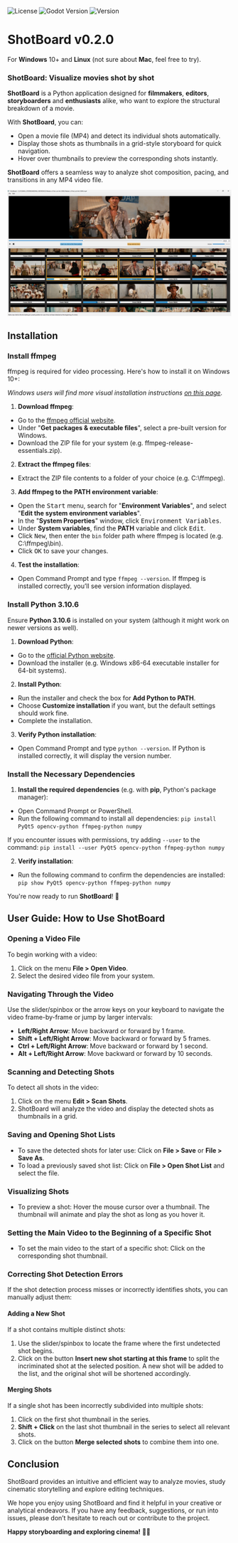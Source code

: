 ![License](https://img.shields.io/badge/license-MIT-green.svg)
![Godot Version](https://img.shields.io/badge/Python-3.10.6-orange.svg)
![Version](https://img.shields.io/badge/version-v0.2.0-blue.svg)

# ShotBoard v0.2.0
For **Windows** 10+ and **Linux** (not sure about **Mac**, feel free to try).

### ShotBoard: Visualize movies shot by shot

**ShotBoard** is a Python application designed for **filmmakers**, **editors**, **storyboarders** and **enthusiasts** alike, who want to explore the structural breakdown of a movie.

With **ShotBoard**, you can:
- Open a movie file (MP4) and detect its individual shots automatically.
- Display those shots as thumbnails in a grid-style storyboard for quick navigation.
- Hover over thumbnails to preview the corresponding shots instantly.

**ShotBoard** offers a seamless way to analyze shot composition, pacing, and transitions in any MP4 video file.

![screenshot](./Example/Screencopy.png)

## Installation

### Install ffmpeg
ffmpeg is required for video processing. Here's how to install it on Windows 10+:

*Windows users will find more visual installation instructions [on this page](https://phoenixnap.com/kb/ffmpeg-windows).*

1. **Download ffmpeg**:
- Go to the [ffmpeg official website](https://ffmpeg.org/download.html).
- Under "**Get packages & executable files**", select a pre-built version for Windows.
- Download the ZIP file for your system (e.g. ffmpeg-release-essentials.zip).

2. **Extract the ffmpeg files**:

- Extract the ZIP file contents to a folder of your choice (e.g. C:\ffmpeg).

3. **Add ffmpeg to the PATH environment variable**:

- Open the <kbd>Start</kbd> menu, search for "**Environment Variables**", and select "**Edit the system environment variables**".
- In the "**System Properties**" window, click <kbd>Environment Variables</kbd>.
- Under **System variables**, find the **PATH** variable and click <kbd>Edit</kbd>.
- Click <kbd>New</kbd>, then enter the `bin` folder path where ffmpeg is located (e.g. C:\ffmpeg\bin).
- Click <kbd>OK</kbd> to save your changes.

4. **Test the installation**:

- Open Command Prompt and type `ffmpeg --version`. If ffmpeg is installed correctly, you’ll see version information displayed.

### Install Python 3.10.6
Ensure **Python 3.10.6** is installed on your system (although it might work on newer versions as well).

1. **Download Python**:

- Go to the [official Python website](https://www.python.org/downloads/).
- Download the installer (e.g. Windows x86-64 executable installer for 64-bit systems).

2. **Install Python**:

- Run the installer and check the box for **Add Python to PATH**.
- Choose **Customize installation** if you want, but the default settings should work fine.
- Complete the installation.

3. **Verify Python installation**:

- Open Command Prompt and type `python --version`. If Python is installed correctly, it will display the version number.

### Install the Necessary Dependencies
1. **Install the required dependencies** (e.g. with **pip**, Python's package manager):

- Open Command Prompt or PowerShell.
- Run the following command to install all dependencies: `pip install PyQt5 opencv-python ffmpeg-python numpy`

If you encounter issues with permissions, try adding `--user` to the command: `pip install --user PyQt5 opencv-python ffmpeg-python numpy`

2. **Verify installation**:

- Run the following command to confirm the dependencies are installed:
`pip show PyQt5 opencv-python ffmpeg-python numpy`

You're now ready to run **ShotBoard**! 🎉

## User Guide: How to Use ShotBoard

### Opening a Video File
To begin working with a video:
1. Click on the menu **File > Open Video**.
2. Select the desired video file from your system.

### Navigating Through the Video
Use the slider/spinbox or the arrow keys on your keyboard to navigate the video frame-by-frame or jump by larger intervals:
- **Left/Right Arrow**: Move backward or forward by 1 frame.
- **Shift + Left/Right Arrow**: Move backward or forward by 5 frames.
- **Ctrl + Left/Right Arrow**: Move backward or forward by 1 second.
- **Alt + Left/Right Arrow**: Move backward or forward by 10 seconds.

### Scanning and Detecting Shots
To detect all shots in the video:
1. Click on the menu **Edit > Scan Shots**.
2. ShotBoard will analyze the video and display the detected shots as thumbnails in a grid.

### Saving and Opening Shot Lists
- To save the detected shots for later use: Click on **File > Save** or **File > Save As**.
- To load a previously saved shot list: Click on **File > Open Shot List** and select the file.

### Visualizing Shots
- To preview a shot: Hover the mouse cursor over a thumbnail. The thumbnail will animate and play the shot as long as you hover it.

### Setting the Main Video to the Beginning of a Specific Shot
- To set the main video to the start of a specific shot: Click on the corresponding shot thumbnail.

### Correcting Shot Detection Errors
If the shot detection process misses or incorrectly identifies shots, you can manually adjust them:

#### Adding a New Shot
If a shot contains multiple distinct shots:
1. Use the slider/spinbox to locate the frame where the first undetected shot begins.
2. Click on the button **Insert new shot starting at this frame** to split the incriminated shot at the selected position. A new shot will be added to the list, and the original shot will be shortened accordingly.

#### Merging Shots
If a single shot has been incorrectly subdivided into multiple shots:
1. Click on the first shot thumbnail in the series.
2. **Shift + Click** on the last shot thumbnail in the series to select all relevant shots.
3. Click on the button **Merge selected shots** to combine them into one.
   
## Conclusion  
ShotBoard provides an intuitive and efficient way to analyze movies, study cinematic storytelling and explore editing techniques. 

We hope you enjoy using ShotBoard and find it helpful in your creative or analytical endeavors. If you have any feedback, suggestions, or run into issues, please don’t hesitate to reach out or contribute to the project.  

**Happy storyboarding and exploring cinema!** 🎥✨  
